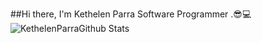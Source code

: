 ##Hi there, I'm Kethelen Parra Software Programmer .😎💻
![KethelenParraGithub Stats](https://github-readme-stats.vercel.app/api?username=KethelenParra&show_icons=true&theme=radical)
